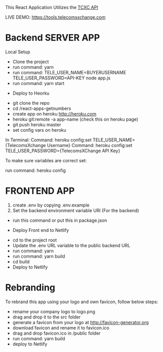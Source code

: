 This React Application Utilizes the [TCXC API](https://documenter.getpostman.com/view/5344044/SVtbPk6K?version=latest#e3ab2e21-a698-452f-b0ef-d59872dbafba)

LIVE DEMO: https://tools.telecomsxchange.com 


# Backend SERVER APP

Local Setup

- Clone the project
- run command: yarn 
- run command: TELE_USER_NAME=BUYERUSERNAME TELE_USER_PASSWORD=API-KEY node app.js
- run command: yarn start

* Deploy to Heorku


- git clone the repo
- cd /react-apps-getnumbers
- create app on heroku http://heroku.com 
- heroku git:remote -a app-name (check this on heroku page)
- git push heroku master
- set config vars on heroku 

In Terminal:
Command: heroku config:set TELE_USER_NAME={TelecomsXchange Username}
Command: heroku config:set TELE_USER_PASSWORD={TelecomsXChange API Key}

To make sure variables are correct set:

run command: heroku config



# FRONTEND APP

1. create .env by copying .env.example 
2. Set the backend environment variable URl (For the backend)


* run this command or put this in package.json


* Deploy Front end to Netlify

- cd to the project root
- Update the .env URL variable to the public backend URL
- run command: yarn
- run command: yarn build
- cd build
- Deploy to Netlify


# Rebranding


To rebrand this app using your logo and own favicon, follow below steps:

- rename your company logo to logo.png
- drag and drop it to the src folder
- generate a favicon from your logo at http://favicon-generator.org
- download favicon and rename it to favicon.ico 
- drag and drop favicon.ico in /public folder
- run command: yarn build
- deploy to Netlify 












